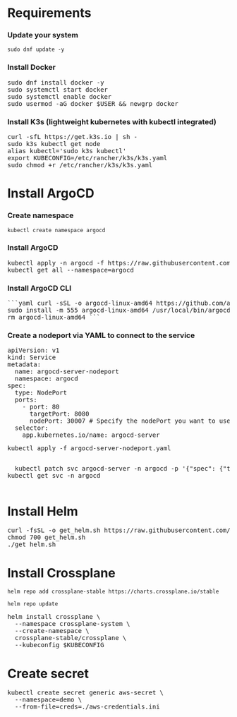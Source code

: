 # Requirements

### Update your system

`sudo dnf update -y`

### Install Docker

<pre>sudo dnf install docker -y
sudo systemctl start docker
sudo systemctl enable docker
sudo usermod -aG docker $USER && newgrp docker </pre>

### Install K3s (lightweight kubernetes with kubectl integrated)

<pre>curl -sfL https://get.k3s.io | sh - 
sudo k3s kubectl get node 
alias kubectl='sudo k3s kubectl'
export KUBECONFIG=/etc/rancher/k3s/k3s.yaml
sudo chmod +r /etc/rancher/k3s/k3s.yaml
</pre>

# Install ArgoCD 

### Create namespace

`kubectl create namespace argocd`

### Install ArgoCD

<pre>kubectl apply -n argocd -f https://raw.githubusercontent.com/argoproj/argo-cd/stable/manifests/install.yaml
kubectl get all --namespace=argocd</pre>

### Install ArgoCD CLI

<pre>```yaml curl -sSL -o argocd-linux-amd64 https://github.com/argoproj/argo-cd/releases/latest/download/argocd-linux-amd64
sudo install -m 555 argocd-linux-amd64 /usr/local/bin/argocd
rm argocd-linux-amd64 ```</pre>

### Create a nodeport via YAML to connect to the service
<pre>
apiVersion: v1
kind: Service
metadata:
  name: argocd-server-nodeport
  namespace: argocd
spec:
  type: NodePort
  ports:
    - port: 80
      targetPort: 8080
      nodePort: 30007 # Specify the nodePort you want to use, or let Kubernetes allocate one for you.
  selector:
    app.kubernetes.io/name: argocd-server
</pre>

<pre>
kubectl apply -f argocd-server-nodeport.yaml
</pre>

<pre>

  kubectl patch svc argocd-server -n argocd -p '{"spec": {"type": "NodePort"}}'
kubectl get svc -n argocd

</pre>
# Install Helm

<pre>curl -fsSL -o get_helm.sh https://raw.githubusercontent.com/helm/helm/main/scripts/get-helm-3
chmod 700 get_helm.sh
./get_helm.sh</pre>


# Install Crossplane

`helm repo add crossplane-stable https://charts.crossplane.io/stable`

`helm repo update`

<pre>helm install crossplane \
  --namespace crossplane-system \
  --create-namespace \
  crossplane-stable/crossplane \
  --kubeconfig $KUBECONFIG</pre>



# Create secret

<pre>kubectl create secret generic aws-secret \
  --namespace=demo \
  --from-file=creds=./aws-credentials.ini</pre>



